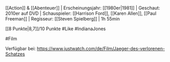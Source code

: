 [[Action]] & [[Abenteuer]] | Erscheinungsjahr: [[1980er|1981]] | Geschaut: 2010er auf DVD | Schauspieler: [[Harrison Ford]], [[Karen Allen]], [[Paul Freeman]] | Regisseur: [[Steven Spielberg]] | 1h 55min

[[8 Punkte|8,7]]/10 Punkte #Like #IndianaJones


#Film 

Verfügbar bei: https://www.justwatch.com/de/Film/Jaeger-des-verlorenen-Schatzes